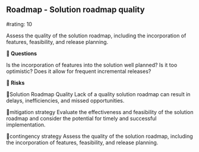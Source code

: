 

## Roadmap - Solution roadmap quality

#rating: 10


Assess the quality of the solution roadmap, including the incorporation of features, feasibility, and release planning.

**💭 Questions**

Is the incorporation of features into the solution well planned? Is it too optimistic? Does it allow for frequent incremental releases?

**🚨 Risks**

🚨Solution Roadmap Quality
Lack of a quality solution roadmap can result in delays, inefficiencies, and missed opportunities.

🚨mitigation strategy
Evaluate the effectiveness and feasibility of the solution roadmap and consider the potential for timely and successful implementation.

🚨contingency strategy
Assess the quality of the solution roadmap, including the incorporation of features, feasibility, and release planning.




